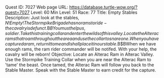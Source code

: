 Quest ID: 7027
Web page URL: https://database.turtle-wow.org/?quest=7027
Level: 60
Min Level: 51
Race: 77
Title: Empty Stables
Description: Just look at the stables, $N! Empty! The Stormpike Brigade has no rams to ride - the cavalry is defunct.$B$BYou must help us, soldier. Take this training collar and enter the wilds of this valley. Locate the Alterac rams that roam throughout the area and use the collar to snare one. When you have captured a ram, return it to me and I shall place it in our stable.$B$BWhen we have enough rams, the ram rider commander will be notifed. With your help, the cavalry will be reborn!
Objective: Locate an Alterac Ram in Alterac Valley. Use the Stormpike Training Collar when you are near the Alterac Ram to 'tame' the beast. Once tamed, the Alterac Ram will follow you back to the Stable Master. Speak with the Stable Master to earn credit for the capture.
